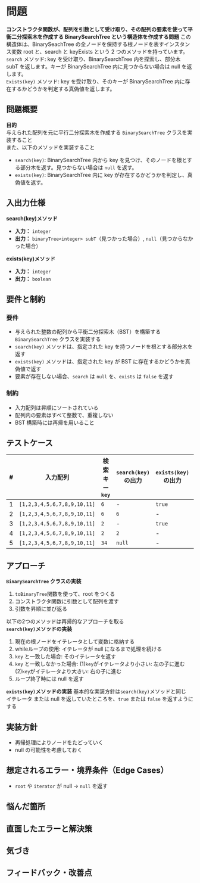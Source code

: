 # 問題
**コンストラクタ関数が、配列を引数として受け取り、その配列の要素を使って平衡二分探索木を作成する BinarySearchTree という構造体を作成する問題**
この構造体は、BinarySeachTree の全ノードを保持する根ノードを表すインスタンス変数 root と、search と keyExists という 2 つのメソッドを持っています。  
`search` メソッド: key を受け取り、BinarySearchTree 内を探索し、部分木 subT を返します。キーが BinarySearchTree 内に見つからない場合は null を返します。  
`Exists(key)` メソッド: key を受け取り、そのキーが BinarySearchTree 内に存在するかどうかを判定する真偽値を返します。

## 問題概要 
**目的**  
与えられた配列を元に平行二分探索木を作成する `BinarySearchTree` クラスを実装すること  
また、以下のメソッドを実装すること
- `search(key)`: BinarySearchTree 内から key を見つけ、そのノードを根とする部分木を返す。見つからない場合は `null` を返す。
- `exists(key)`: BinarySearchTree 内に key が存在するかどうかを判定し、真偽値を返す。

## 入出力仕様
**search(key)メソッド**  
- **入力：** `integer`  
- **出力：** `binaryTree<integer> subT`（見つかった場合）, `null`（見つからなかった場合）

**exists(key)メソッド**  
- **入力：** `integer`  
- **出力：** `boolean`  

## 要件と制約
### 要件
- 与えられた整数の配列から平衡二分探索木（BST）を構築する `BinarySearchTree` クラスを実装する
- `search(key)` メソッドは、指定された key を持つノードを根とする部分木を返す
- `exists(key)` メソッドは、指定された key が BST に存在するかどうかを真偽値で返す
- 要素が存在しない場合、`search` は `null` を、`exists` は `false` を返す

### 制約
- 入力配列は昇順にソートされている
- 配列内の要素はすべて整数で、重複しない
- BST 構築時には再帰を用いること

## テストケース
| # | 入力配列 | 検索キー `key` | `search(key)` の出力 | `exists(key)` の出力 | 備考 |
| - | - | - | - | - | - |
| 1 | `[1,2,3,4,5,6,7,8,9,10,11]` | `6` | - | `true` | - |
| 2 | `[1,2,3,4,5,6,7,8,9,10,11]` | `6` | `6` | - | - |
| 3 | `[1,2,3,4,5,6,7,8,9,10,11]` | `2` | - | `true` | - |
| 4 | `[1,2,3,4,5,6,7,8,9,10,11]` | `2` | `2` | - | - |
| 5 | `[1,2,3,4,5,6,7,8,9,10,11]` | `34` | `null` | - | - |


## アプローチ
**`BinarySearchTree` クラスの実装**
1. `toBinaryTree`関数を使って、root をつくる
2. コンストラクタ関数に引数として配列を渡す
3. 引数を昇順に並び返る

以下の2つのメソッドは再帰的なアプローチを取る  
**`search(key)`メソッドの実装**
1. 現在の根ノードをイテレータとして変数に格納する
2. whileループの使用: イテレータが null になるまで処理を続ける
3. `key` と一致した場合: そのイテレータを返す
4. `key` と一致しなかった場合: 
(1)`key`がイテレータより小さい: 左の子に進む  
(2)`key`がイテレータより大きい: 右の子に進む  
5. ループ終了時には null を返す

**`exists(key)`メソッドの実装**
基本的な実装方針は`search(key)`メソッドと同じ  
イテレータ または null を返していたところを、`true` または `false` を返すようにする  

## 実装方針
- 再帰処理によりノードをたどっていく
- null の可能性を考慮しておく

## 想定されるエラー・境界条件（Edge Cases）
- `root` や `iterator` が null → `null` を返す

## 悩んだ箇所


## 直面したエラーと解決策


## 気づき


## フィードバック・改善点
